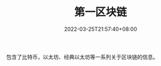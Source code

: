 ﻿---
weight: 
title: "第一区块链"
description: "包含了比特币，以太坊、经典以太坊等一系列关于区块链的信息"
date: 2022-03-25T21:57:40+08:00
lastmod: 2022-03-25T16:45:40+08:00
draft: false
authors: ["Metabd"]
featuredImage: "diyiqukuailian.jpg"
link: ""
tags: ["元宇宙资讯","第一区块链"]
categories: ["navigation"]
navigation: ["元宇宙资讯"]
lightgallery: true
toc: true
pinned: false
recommend: false
recommend1: false
---
包含了比特币，以太坊、经典以太坊等一系列关于区块链的信息。

